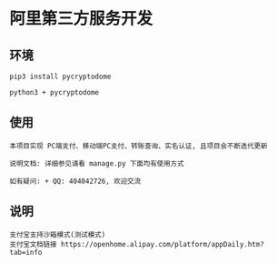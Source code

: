 # 阿里第三方服务开发
## 环境
```
pip3 install pycryptodome  

python3 + pycryptodome
```
## 使用
```
本项目实现 PC端支付、移动端PC支付、转账查询、实名认证, 且项目会不断迭代更新

说明文档: 详细参见请看 manage.py 下面均有使用方式

如有疑问: + QQ: 404042726, 欢迎交流
```
## 说明
```
支付宝支持沙箱模式(测试模式)
支付宝文档链接 https://openhome.alipay.com/platform/appDaily.htm?tab=info
```


